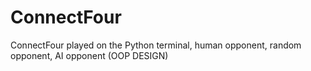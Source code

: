 # ConnectFour
ConnectFour played on the Python terminal, human opponent, random opponent, AI opponent (OOP DESIGN)
